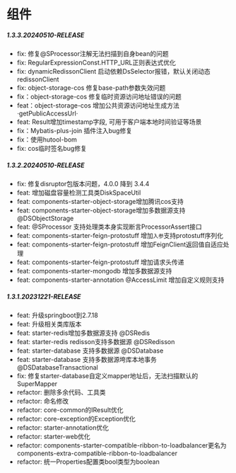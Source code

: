 # 组件

##### 1.3.3.20240510-RELEASE

* fix: 修复@SProcessor注解无法扫描到自身bean的问题
* fix: RegularExpressionConst.HTTP_URL正则表达式优化
* fix: dynamicRedissonClient 启动依赖DsSelector报错，默认关闭动态redissonClient
* fix: object-storage-cos 修复base-path参数失效问题
* fix：object-storage-cos 修复临时资源访问地址错误的问题
* feat：object-storage-cos 增加公共资源访问地址生成方法·getPublicAccessUrl·
* feat: Result增加timestamp字段, 可用于客户端本地时间验证等场景
* fix：Mybatis-plus-join 插件注入bug修复
* fix：使用hutool-bom
* fix: cos临时签名bug修复

##### 1.3.2.20240510-RELEASE

* fix: 修复disruptor包版本问题，4.0.0 降到 3.4.4
* feat: 增加磁盘容量检测工具类DiskSpaceUtil
* feat: components-starter-object-storage增加腾讯cos支持
* feat: components-starter-object-storage增加多数据源支持 @DSObjectStorage
* feat: @SProcessor 支持处理类本身实现断言ProcessorAssert接口
* feat: components-starter-feign-protostuff 增加`入参`支持protostuff序列化
* feat: components-starter-feign-protostuff 增加FeignClient返回值自适应处理
* feat: components-starter-feign-protostuff 增加请求头传递
* feat: components-starter-mongodb 增加多数据源支持
* feat: components-starter-annotation @AccessLimit 增加自定义规则支持

##### 1.3.1.20231221-RELEASE

* feat: 升级springboot到2.7.18
* feat: 升级相关类库版本
* feat: starter-redis增加多数据源支持 @DSRedis
* feat: starter-redis redisson支持多数据源 @DSRedisson
* feat: starter-database 支持多数据源 @DSDatabase
* feat: starter-database 支持多数据源垮库本地事务 @DSDatabaseTransactional
* fix: 修复starter-database自定义mapper地址后，无法扫描默认的SuperMapper
* refactor: 删除多余代码、工具类
* refactor: 命名修改
* refactor: core-common的IResult优化
* refactor: core-exception的Exception优化
* refactor: starter-annotation优化
* refactor: starter-web优化
* refactor: components-starter-compatible-ribbon-to-loadbalancer更名为components-extra-compatible-ribbon-to-loadbalancer
* refactor: 统一Properties配置类bool类型为boolean

